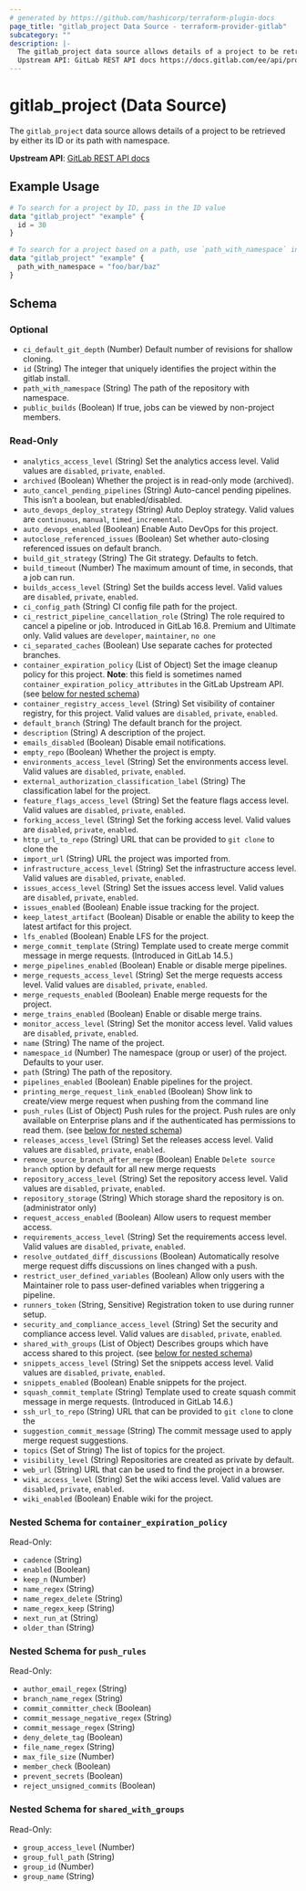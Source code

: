 ```yaml
---
# generated by https://github.com/hashicorp/terraform-plugin-docs
page_title: "gitlab_project Data Source - terraform-provider-gitlab"
subcategory: ""
description: |-
  The gitlab_project data source allows details of a project to be retrieved by either its ID or its path with namespace.
  Upstream API: GitLab REST API docs https://docs.gitlab.com/ee/api/projects.html#get-single-project
---
```


# gitlab_project (Data Source)

The `gitlab_project` data source allows details of a project to be retrieved by either its ID or its path with namespace.

**Upstream API**: [GitLab REST API docs](https://docs.gitlab.com/ee/api/projects.html#get-single-project)

## Example Usage

```terraform
# To search for a project by ID, pass in the ID value
data "gitlab_project" "example" {
  id = 30
}

# To search for a project based on a path, use `path_with_namespace` instead
data "gitlab_project" "example" {
  path_with_namespace = "foo/bar/baz"
}
```

<!-- schema generated by tfplugindocs -->
## Schema

### Optional

- `ci_default_git_depth` (Number) Default number of revisions for shallow cloning.
- `id` (String) The integer that uniquely identifies the project within the gitlab install.
- `path_with_namespace` (String) The path of the repository with namespace.
- `public_builds` (Boolean) If true, jobs can be viewed by non-project members.

### Read-Only

- `analytics_access_level` (String) Set the analytics access level. Valid values are `disabled`, `private`, `enabled`.
- `archived` (Boolean) Whether the project is in read-only mode (archived).
- `auto_cancel_pending_pipelines` (String) Auto-cancel pending pipelines. This isn’t a boolean, but enabled/disabled.
- `auto_devops_deploy_strategy` (String) Auto Deploy strategy. Valid values are `continuous`, `manual`, `timed_incremental`.
- `auto_devops_enabled` (Boolean) Enable Auto DevOps for this project.
- `autoclose_referenced_issues` (Boolean) Set whether auto-closing referenced issues on default branch.
- `build_git_strategy` (String) The Git strategy. Defaults to fetch.
- `build_timeout` (Number) The maximum amount of time, in seconds, that a job can run.
- `builds_access_level` (String) Set the builds access level. Valid values are `disabled`, `private`, `enabled`.
- `ci_config_path` (String) CI config file path for the project.
- `ci_restrict_pipeline_cancellation_role` (String) The role required to cancel a pipeline or job. Introduced in GitLab 16.8. Premium and Ultimate only. Valid values are `developer`, `maintainer`, `no one`
- `ci_separated_caches` (Boolean) Use separate caches for protected branches.
- `container_expiration_policy` (List of Object) Set the image cleanup policy for this project. **Note**: this field is sometimes named `container_expiration_policy_attributes` in the GitLab Upstream API. (see [below for nested schema](#nestedatt--container_expiration_policy))
- `container_registry_access_level` (String) Set visibility of container registry, for this project. Valid values are `disabled`, `private`, `enabled`.
- `default_branch` (String) The default branch for the project.
- `description` (String) A description of the project.
- `emails_disabled` (Boolean) Disable email notifications.
- `empty_repo` (Boolean) Whether the project is empty.
- `environments_access_level` (String) Set the environments access level. Valid values are `disabled`, `private`, `enabled`.
- `external_authorization_classification_label` (String) The classification label for the project.
- `feature_flags_access_level` (String) Set the feature flags access level. Valid values are `disabled`, `private`, `enabled`.
- `forking_access_level` (String) Set the forking access level. Valid values are `disabled`, `private`, `enabled`.
- `http_url_to_repo` (String) URL that can be provided to `git clone` to clone the
- `import_url` (String) URL the project was imported from.
- `infrastructure_access_level` (String) Set the infrastructure access level. Valid values are `disabled`, `private`, `enabled`.
- `issues_access_level` (String) Set the issues access level. Valid values are `disabled`, `private`, `enabled`.
- `issues_enabled` (Boolean) Enable issue tracking for the project.
- `keep_latest_artifact` (Boolean) Disable or enable the ability to keep the latest artifact for this project.
- `lfs_enabled` (Boolean) Enable LFS for the project.
- `merge_commit_template` (String) Template used to create merge commit message in merge requests. (Introduced in GitLab 14.5.)
- `merge_pipelines_enabled` (Boolean) Enable or disable merge pipelines.
- `merge_requests_access_level` (String) Set the merge requests access level. Valid values are `disabled`, `private`, `enabled`.
- `merge_requests_enabled` (Boolean) Enable merge requests for the project.
- `merge_trains_enabled` (Boolean) Enable or disable merge trains.
- `monitor_access_level` (String) Set the monitor access level. Valid values are `disabled`, `private`, `enabled`.
- `name` (String) The name of the project.
- `namespace_id` (Number) The namespace (group or user) of the project. Defaults to your user.
- `path` (String) The path of the repository.
- `pipelines_enabled` (Boolean) Enable pipelines for the project.
- `printing_merge_request_link_enabled` (Boolean) Show link to create/view merge request when pushing from the command line
- `push_rules` (List of Object) Push rules for the project. Push rules are only available on Enterprise plans and if the authenticated has permissions to read them. (see [below for nested schema](#nestedatt--push_rules))
- `releases_access_level` (String) Set the releases access level. Valid values are `disabled`, `private`, `enabled`.
- `remove_source_branch_after_merge` (Boolean) Enable `Delete source branch` option by default for all new merge requests
- `repository_access_level` (String) Set the repository access level. Valid values are `disabled`, `private`, `enabled`.
- `repository_storage` (String) Which storage shard the repository is on. (administrator only)
- `request_access_enabled` (Boolean) Allow users to request member access.
- `requirements_access_level` (String) Set the requirements access level. Valid values are `disabled`, `private`, `enabled`.
- `resolve_outdated_diff_discussions` (Boolean) Automatically resolve merge request diffs discussions on lines changed with a push.
- `restrict_user_defined_variables` (Boolean) Allow only users with the Maintainer role to pass user-defined variables when triggering a pipeline.
- `runners_token` (String, Sensitive) Registration token to use during runner setup.
- `security_and_compliance_access_level` (String) Set the security and compliance access level. Valid values are `disabled`, `private`, `enabled`.
- `shared_with_groups` (List of Object) Describes groups which have access shared to this project. (see [below for nested schema](#nestedatt--shared_with_groups))
- `snippets_access_level` (String) Set the snippets access level. Valid values are `disabled`, `private`, `enabled`.
- `snippets_enabled` (Boolean) Enable snippets for the project.
- `squash_commit_template` (String) Template used to create squash commit message in merge requests. (Introduced in GitLab 14.6.)
- `ssh_url_to_repo` (String) URL that can be provided to `git clone` to clone the
- `suggestion_commit_message` (String) The commit message used to apply merge request suggestions.
- `topics` (Set of String) The list of topics for the project.
- `visibility_level` (String) Repositories are created as private by default.
- `web_url` (String) URL that can be used to find the project in a browser.
- `wiki_access_level` (String) Set the wiki access level. Valid values are `disabled`, `private`, `enabled`.
- `wiki_enabled` (Boolean) Enable wiki for the project.

<a id="nestedatt--container_expiration_policy"></a>
### Nested Schema for `container_expiration_policy`

Read-Only:

- `cadence` (String)
- `enabled` (Boolean)
- `keep_n` (Number)
- `name_regex` (String)
- `name_regex_delete` (String)
- `name_regex_keep` (String)
- `next_run_at` (String)
- `older_than` (String)


<a id="nestedatt--push_rules"></a>
### Nested Schema for `push_rules`

Read-Only:

- `author_email_regex` (String)
- `branch_name_regex` (String)
- `commit_committer_check` (Boolean)
- `commit_message_negative_regex` (String)
- `commit_message_regex` (String)
- `deny_delete_tag` (Boolean)
- `file_name_regex` (String)
- `max_file_size` (Number)
- `member_check` (Boolean)
- `prevent_secrets` (Boolean)
- `reject_unsigned_commits` (Boolean)


<a id="nestedatt--shared_with_groups"></a>
### Nested Schema for `shared_with_groups`

Read-Only:

- `group_access_level` (Number)
- `group_full_path` (String)
- `group_id` (Number)
- `group_name` (String)
